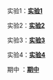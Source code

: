 



实验1：**[实验1](https://github.com/hfx123456/Android/tree/master/Android_hello%2Cworld)**

实验2：**[实验2](https://github.com/hfx123456/Android/tree/master/Android_Layout)**

实验3：**[实验3](https://github.com/hfx123456/Android/tree/master/Android_UI)**

实验4：**[实验4](https://github.com/hfx123456/Android/tree/master/Android_intent)**

期中  ：**[期中](https://github.com/hfx123456/Android/tree/master/mid-term-examination)**

